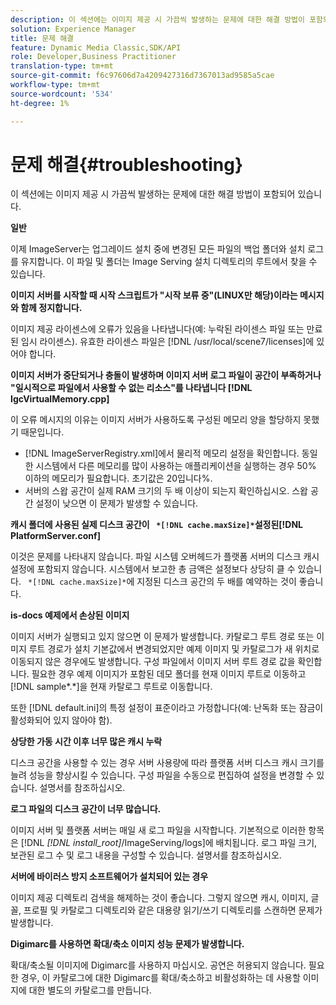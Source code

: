 ```yaml
---
description: 이 섹션에는 이미지 제공 시 가끔씩 발생하는 문제에 대한 해결 방법이 포함되어 있습니다.
solution: Experience Manager
title: 문제 해결
feature: Dynamic Media Classic,SDK/API
role: Developer,Business Practitioner
translation-type: tm+mt
source-git-commit: f6c97606d7a4209427316d7367013ad9585a5cae
workflow-type: tm+mt
source-wordcount: '534'
ht-degree: 1%

---
```



# 문제 해결{#troubleshooting}

이 섹션에는 이미지 제공 시 가끔씩 발생하는 문제에 대한 해결 방법이 포함되어 있습니다.

**일반**

이제 ImageServer는 업그레이드 설치 중에 변경된 모든 파일의 백업 폴더와 설치 로그를 유지합니다. 이 파일 및 폴더는 Image Serving 설치 디렉토리의 루트에서 찾을 수 있습니다.

**이미지 서버를 시작할 때 시작 스크립트가 &quot;시작 보류 중&quot;(LINUX만 해당)이라는 메시지와 함께 정지합니다.**

이미지 제공 라이센스에 오류가 있음을 나타냅니다(예: 누락된 라이센스 파일 또는 만료된 임시 라이센스). 유효한 라이센스 파일은 [!DNL /usr/local/scene7/licenses]에 있어야 합니다.

**이미지 서버가 중단되거나 충돌이 발생하며 이미지 서버 로그 파일이 공간이 부족하거나 &quot;일시적으로 파일에서 사용할 수 없는 리소스&quot;를 나타냅니다  [!DNL IgcVirtualMemory.cpp]**

이 오류 메시지의 이유는 이미지 서버가 사용하도록 구성된 메모리 양을 할당하지 못했기 때문입니다.

* [!DNL ImageServerRegistry.xml]에서 물리적 메모리 설정을 확인합니다. 동일한 시스템에서 다른 메모리를 많이 사용하는 애플리케이션을 실행하는 경우 50% 이하의 메모리가 필요합니다. 초기값은 20입니다%.
* 서버의 스왑 공간이 실제 RAM 크기의 두 배 이상이 되는지 확인하십시오. 스왑 공간 설정이 낮으면 이 문제가 발생할 수 있습니다.

**캐시 폴더에 사용된 실제 디스크 공간이  ` *[!DNL cache.maxSize]*`설정된[!DNL PlatformServer.conf]**

이것은 문제를 나타내지 않습니다. 파일 시스템 오버헤드가 플랫폼 서버의 디스크 캐시 설정에 포함되지 않습니다. 시스템에서 보고한 총 금액은 설정보다 상당히 클 수 있습니다. ` *[!DNL cache.maxSize]*`에 지정된 디스크 공간의 두 배를 예약하는 것이 좋습니다.

**is-docs 예제에서 손상된 이미지**

이미지 서버가 실행되고 있지 않으면 이 문제가 발생합니다. 카탈로그 루트 경로 또는 이미지 루트 경로가 설치 기본값에서 변경되었지만 예제 이미지 및 카탈로그가 새 위치로 이동되지 않은 경우에도 발생합니다. 구성 파일에서 이미지 서버 루트 경로 값을 확인합니다. 필요한 경우 예제 이미지가 포함된 데모 폴더를 현재 이미지 루트로 이동하고 [!DNL sample*.*]을 현재 카탈로그 루트로 이동합니다.

또한 [!DNL default.ini]의 특정 설정이 표준이라고 가정합니다(예: 난독화 또는 잠금이 활성화되어 있지 않아야 함).

**상당한 가동 시간 이후 너무 많은 캐시 누락**

디스크 공간을 사용할 수 있는 경우 서버 사용량에 따라 플랫폼 서버 디스크 캐시 크기를 늘려 성능을 향상시킬 수 있습니다. 구성 파일을 수동으로 편집하여 설정을 변경할 수 있습니다. 설명서를 참조하십시오.

**로그 파일의 디스크 공간이 너무 많습니다.**

이미지 서버 및 플랫폼 서버는 매일 새 로그 파일을 시작합니다. 기본적으로 이러한 항목은 [!DNL *[!DNL install_root]*/ImageServing/logs]에 배치됩니다. 로그 파일 크기, 보관된 로그 수 및 로그 내용을 구성할 수 있습니다. 설명서를 참조하십시오.

**서버에 바이러스 방지 소프트웨어가 설치되어 있는 경우**

이미지 제공 디렉토리 검색을 해제하는 것이 좋습니다. 그렇지 않으면 캐시, 이미지, 글꼴, 프로필 및 카탈로그 디렉토리와 같은 대용량 읽기/쓰기 디렉토리를 스캔하면 문제가 발생합니다.

**Digimarc를 사용하면 확대/축소 이미지 성능 문제가 발생합니다.**

확대/축소될 이미지에 Digimarc를 사용하지 마십시오. 공연은 허용되지 않습니다. 필요한 경우, 이 카탈로그에 대한 Digimarc를 확대/축소하고 비활성화하는 데 사용할 이미지에 대한 별도의 카탈로그를 만듭니다.
